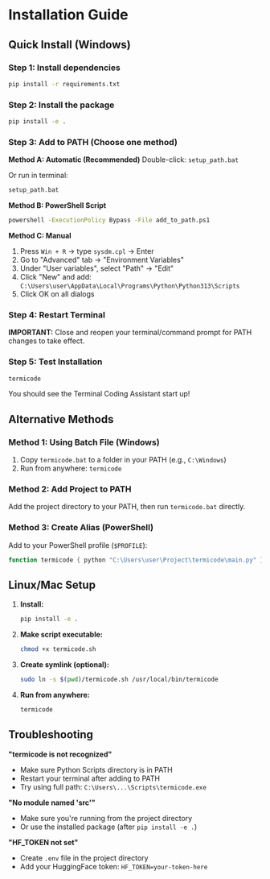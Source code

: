 # Installation Guide

## Quick Install (Windows)

### Step 1: Install dependencies
```bash
pip install -r requirements.txt
```

### Step 2: Install the package
```bash
pip install -e .
```

### Step 3: Add to PATH (Choose one method)

**Method A: Automatic (Recommended)**
Double-click: `setup_path.bat`

Or run in terminal:
```bash
setup_path.bat
```

**Method B: PowerShell Script**
```bash
powershell -ExecutionPolicy Bypass -File add_to_path.ps1
```

**Method C: Manual**
1. Press `Win + R` → type `sysdm.cpl` → Enter
2. Go to "Advanced" tab → "Environment Variables"
3. Under "User variables", select "Path" → "Edit"
4. Click "New" and add: `C:\Users\user\AppData\Local\Programs\Python\Python313\Scripts`
5. Click OK on all dialogs

### Step 4: Restart Terminal
**IMPORTANT:** Close and reopen your terminal/command prompt for PATH changes to take effect.

### Step 5: Test Installation
```bash
termicode
```

You should see the Terminal Coding Assistant start up!

## Alternative Methods

### Method 1: Using Batch File (Windows)

1. Copy `termicode.bat` to a folder in your PATH (e.g., `C:\Windows`)
2. Run from anywhere: `termicode`

### Method 2: Add Project to PATH

Add the project directory to your PATH, then run `termicode.bat` directly.

### Method 3: Create Alias (PowerShell)

Add to your PowerShell profile (`$PROFILE`):
```powershell
function termicode { python "C:\Users\user\Project\termicode\main.py" }
```

## Linux/Mac Setup

1. **Install:**
   ```bash
   pip install -e .
   ```

2. **Make script executable:**
   ```bash
   chmod +x termicode.sh
   ```

3. **Create symlink (optional):**
   ```bash
   sudo ln -s $(pwd)/termicode.sh /usr/local/bin/termicode
   ```

4. **Run from anywhere:**
   ```bash
   termicode
   ```

## Troubleshooting

**"termicode is not recognized"**
- Make sure Python Scripts directory is in PATH
- Restart your terminal after adding to PATH
- Try using full path: `C:\Users\...\Scripts\termicode.exe`

**"No module named 'src'"**
- Make sure you're running from the project directory
- Or use the installed package (after `pip install -e .`)

**"HF_TOKEN not set"**
- Create `.env` file in the project directory
- Add your HuggingFace token: `HF_TOKEN=your-token-here`
